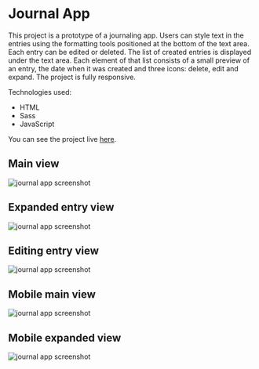 # Journal App
This project is a prototype of a journaling app. Users can style text in the entries using the formatting tools positioned at the bottom of the text area. Each entry can be edited or deleted. The list of created entries is displayed under the text area. Each element of that list consists of a small preview of an entry, the date when it was created and three icons: delete, edit and expand. The project is fully responsive. 

Technologies used:
* HTML
* Sass
* JavaScript

You can see the project live [here](https://chic-blancmange-b37820.netlify.app/).

## Main view
![journal app screenshot](/screenshots/journal-app-screenshot.png)

## Expanded entry view
![journal app screenshot](/screenshots/journal-app-expand-screenshot.png)

## Editing entry view
![journal app screenshot](/screenshots/journal-app-edit-screenshot.png)

## Mobile main view
![journal app screenshot](/screenshots/journal-app-mobile-screenshot.png)

## Mobile expanded view
![journal app screenshot](/screenshots/journal-app-expand-mobile-screenshot.png)
